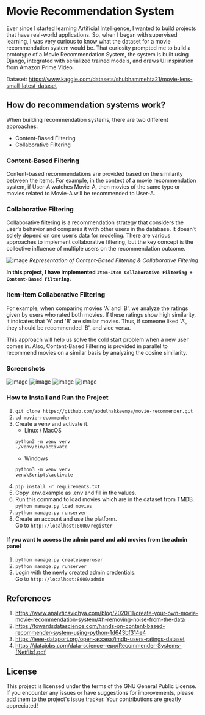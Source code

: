 # Movie Recommendation System

Ever since I started learning Artificial Intelligence, I wanted to build projects that have real-world applications. So, when I began with supervised learning, I was very curious to know what the dataset for a movie recommendation system would be. That curiosity prompted me to build a prototype of a Movie Recommendation System, the system is built using Django, integrated with serialized trained models, and draws UI inspiration from Amazon Prime Video.

Dataset: https://www.kaggle.com/datasets/shubhammehta21/movie-lens-small-latest-dataset

## How do recommendation systems work?
When building recommendation systems, there are two different approaches:
- Content-Based Filtering  
- Collaborative Filtering

### Content-Based Filtering
Content-based recommendations are provided based on the similarity between the items. For example, in the context of a movie recommendation system, if User-A watches Movie-A, then movies of the same type or movies related to Movie-A will be recommended to User-A.

### Collaborative Filtering
Collaborative filtering is a recommendation strategy that considers the user’s behavior and compares it with other users in the database. It doesn’t solely depend on one user’s data for modeling. There are various approaches to implement collaborative filtering, but the key concept is the collective influence of multiple users on the recommendation outcome.

![image](https://github.com/abdulhakkeempa/movie-recommender/assets/92361680/bd0249af-d6e5-4535-a95a-d3aee7aa8a09)
*Representation of Content-Based Filtering & Collaborative Filtering*

<strong>In this project, I have implemented `Item-Item Collaborative Filtering + Content-Based Filtering`.</strong>

### Item-Item Collaborative Filtering
For example, when comparing movies 'A' and 'B', we analyze the ratings given by users who rated both movies. If these ratings show high similarity, it indicates that 'A' and 'B' are similar movies. Thus, if someone liked 'A', they should be recommended 'B', and vice versa.

This approach will help us solve the cold start problem when a new user comes in. Also, Content-Based Filtering is provided in parallel to recommend movies on a similar basis by analyzing the cosine similarity.

### Screenshots

![image](https://github.com/abdulhakkeempa/movie-recommender/assets/92361680/79204d2d-7226-433c-a73c-a5c65e77d727)
![image](https://github.com/abdulhakkeempa/movie-recommender/assets/92361680/cafb99e6-dd0d-4f6f-99dd-c2cedfe369cc)
![image](https://github.com/abdulhakkeempa/movie-recommender/assets/92361680/e2a13d33-6fa0-49e1-b0c2-f5c46b7f7d43)
![image](https://github.com/abdulhakkeempa/movie-recommender/assets/92361680/442ea2e8-c432-4212-885b-5e7b754c8b99)

### How to Install and Run the Project
1. `git clone https://github.com/abdulhakkeempa/movie-recommender.git`
2. `cd movie-recommender`
3. Create a venv and activate it.
    * Linux / MacOS
    ```
    python3 -m venv venv
    ./venv/bin/activate
    ```
    * Windows
    ```
    python3 -m venv venv
    venv\Scripts\activate
    ```
4. `pip install -r requirements.txt`
5. Copy .env.example as .env and fill in the values.
6. Run this command to load movies which are in the dataset from TMDB.  
   `python manage.py load_movies` 
7. `python manage.py runserver`
8.  Create an account and use the platform.  
    Go to `http://localhost:8000/register`

#### If you want to access the admin panel and add movies from the admin panel
1. `python manage.py createsuperuser`
2. `python manage.py runserver`
3. Login with the newly created admin credentials.  
   Go to `http://localhost:8000/admin`

## References
1. https://www.analyticsvidhya.com/blog/2020/11/create-your-own-movie-movie-recommendation-system/#h-removing-noise-from-the-data
2. https://towardsdatascience.com/hands-on-content-based-recommender-system-using-python-1d643bf314e4
3. https://ieee-dataport.org/open-access/imdb-users-ratings-dataset
4. https://datajobs.com/data-science-repo/Recommender-Systems-[Netflix].pdf

## License
This project is licensed under the terms of the GNU General Public License. If you encounter any issues or have suggestions for improvements, please add them to the project's issue tracker. Your contributions are greatly appreciated!
